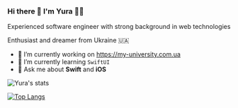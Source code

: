 ### Hi there 👋 I'm Yura 👨‍💻

Experienced software engineer with strong background in web technologies

Enthusiast and dreamer from Ukraine 🇺🇦

- 🔭 I’m currently working on https://my-university.com.ua
- 🌱 I’m currently learning `SwiftUI`
- 💬 Ask me about **Swift** and **iOS**

![Yura's stats](https://github-readme-stats.vercel.app/api?username=yura-voevodin&show_icons=true&theme=dark&hide_border=true)

[![Top Langs](https://github-readme-stats.vercel.app/api/top-langs/?username=yura-voevodin&show_icons=true&theme=dark&hide_border=true)](https://github.com/yura-voevodin/github-readme-stats)
